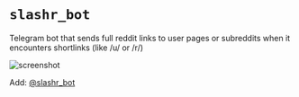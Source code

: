 `slashr_bot`
============

Telegram bot that sends full reddit links to user pages or subreddits when it encounters shortlinks (like /u/ or /r/)

![screenshot](https://files.catbox.moe/74k650.png)

Add: [@slashr_bot](http://t.me/slashr_bot)
